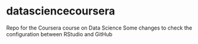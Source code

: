 # datasciencecoursera
Repo for the Coursera course on Data Science
Some changes to check the configuration between RStudio and GitHub